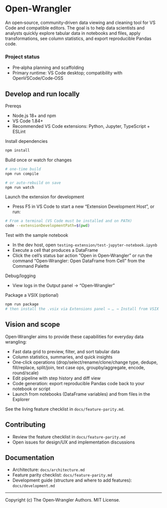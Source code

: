 # Open‑Wrangler

An open‑source, community‑driven data viewing and cleaning tool for VS Code and compatible editors. The goal is to help data scientists and analysts quickly explore tabular data in notebooks and files, apply transformations, see column statistics, and export reproducible Pandas code.

### Project status
- Pre‑alpha planning and scaffolding
- Primary runtime: VS Code desktop; compatibility with OpenVSCode/Code‑OSS

## Develop and run locally

Prereqs
- Node.js 18+ and npm
- VS Code 1.84+
- Recommended VS Code extensions: Python, Jupyter, TypeScript + ESLint

Install dependencies
```bash
npm install
```

Build once or watch for changes
```bash
# one-time build
npm run compile

# or auto-rebuild on save
npm run watch
```

Launch the extension for development
- Press F5 in VS Code to start a new “Extension Development Host”, or run:
```bash
# From a terminal (VS Code must be installed and on PATH)
code --extensionDevelopmentPath=$(pwd)
```

Test with the sample notebook
- In the dev host, open `testing-extension/test-jupyter-notebook.ipynb`
- Execute a cell that produces a DataFrame
- Click the cell’s status bar action “Open in Open‑Wrangler” or run the command
  “Open‑Wrangler: Open DataFrame from Cell” from the Command Palette

Debug/logging
- View logs in the Output panel → “Open‑Wrangler”

Package a VSIX (optional)
```bash
npm run package
# then install the .vsix via Extensions panel → … → Install from VSIX
```

## Vision and scope
Open‑Wrangler aims to provide these capabilities for everyday data wrangling:
- Fast data grid to preview, filter, and sort tabular data
- Column statistics, summaries, and quick insights
- One‑click operations (drop/select/rename/clone/change type, dedupe, fill/replace, split/join, text case ops, groupby/aggregate, encode, round/scale)
- Edit pipeline with step history and diff view
- Code generation: export reproducible Pandas code back to your notebook or script
- Launch from notebooks (DataFrame variables) and from files in the Explorer

See the living feature checklist in `docs/feature-parity.md`.

## Contributing
- Review the feature checklist in `docs/feature-parity.md`
- Open issues for design/UX and implementation discussions

## Documentation
- Architecture: `docs/architecture.md`
- Feature parity checklist: `docs/feature-parity.md`
- Development guide (structure and where to add features): `docs/development.md`

---
Copyright (c) The Open‑Wrangler Authors. MIT License.